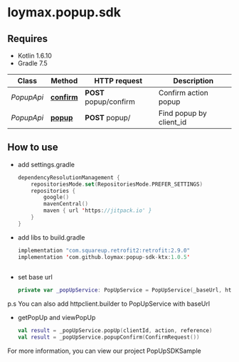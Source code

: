 # loymax.popup.sdk 

## Requires

* Kotlin 1.6.10
* Gradle 7.5

Class | Method | HTTP request | Description
------------ | ------------- | ------------- | -------------
*PopupApi* | [**confirm**](docs/PopupApi.md#confirm) | **POST** popup/confirm | Confirm action popup
*PopupApi* | [**popup**](docs/PopupApi.md#popup) | **POST** popup/ | Find popup by client_id

## How to use
* add settings.gradle
  ```kotlin
  dependencyResolutionManagement {
      repositoriesMode.set(RepositoriesMode.PREFER_SETTINGS)
      repositories {
          google()
          mavenCentral()
          maven { url 'https://jitpack.io' }
      }
  }
* add libs to build.gradle
  ```kotlin
  implementation "com.squareup.retrofit2:retrofit:2.9.0"
  implementation 'com.github.loymax:popup-sdk-ktx:1.0.5'
 
* set base url
  ```kotlin
  private var _popUpService: PopUpService = PopUpService(_baseUrl, httpClient)
  
p.s
You can also add httpclient.builder to PopUpService with baseUrl

* getPopUp and viewPopUp
  ```kotlin
  val result = _popUpService.popUp(clientId, action, reference)
  val result = _popUpService.popupConfirm(ConfirmRequest())
  
For more information, you can view our project PopUpSDKSample
    
